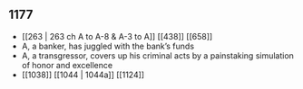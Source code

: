 ## 1177
- [[263 | 263 ch A to A-8 &amp; A-3 to A]] [[438]] [[658]] 
- A, a banker, has juggled with the bank’s funds
- A, a transgressor, covers up his criminal acts by a painstaking simulation of honor and excellence
- [[1038]] [[1044 | 1044a]] [[1124]] 

